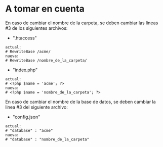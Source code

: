 # A tomar en cuenta

En caso de cambiar el nombre de la carpeta, se deben cambiar las lineas #3 de los siguientes archivos:

- ".htaccess"
```
actual:
# RewriteBase /acme/
nueva:
# RewriteBase /nombre_de_la_carpeta/
```

- "index.php"
```
actual:
# <?php $name = 'acme'; ?>
nueva:
# <?php $name = 'nombre_de_la_carpeta'; ?>
```

En caso de cambiar el nombre de la base de datos, se deben cambiar la linea #3 del siguiente archivo:

- "config.json"
```
actual:
# "database" : "acme"
nueva:
# "database" : "nombre_de_la_carpeta"
```